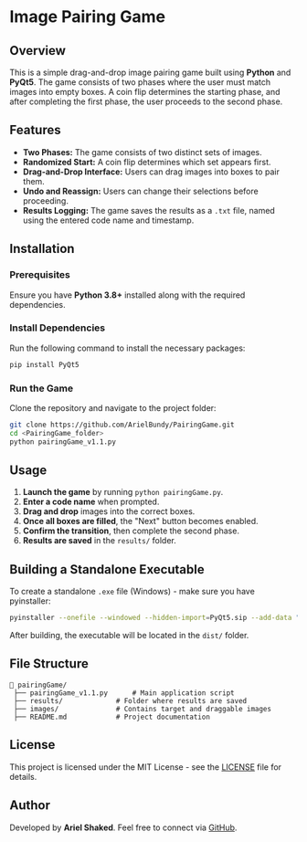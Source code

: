 # Image Pairing Game

## Overview
This is a simple drag-and-drop image pairing game built using **Python** and **PyQt5**. The game consists of two phases where the user must match images into empty boxes. A coin flip determines the starting phase, and after completing the first phase, the user proceeds to the second phase.

## Features
- **Two Phases:** The game consists of two distinct sets of images.
- **Randomized Start:** A coin flip determines which set appears first.
- **Drag-and-Drop Interface:** Users can drag images into boxes to pair them.
- **Undo and Reassign:** Users can change their selections before proceeding.
- **Results Logging:** The game saves the results as a `.txt` file, named using the entered code name and timestamp.

## Installation
### Prerequisites
Ensure you have **Python 3.8+** installed along with the required dependencies.

### Install Dependencies
Run the following command to install the necessary packages:
```sh
pip install PyQt5
```

### Run the Game
Clone the repository and navigate to the project folder:
```sh
git clone https://github.com/ArielBundy/PairingGame.git
cd <PairingGame_folder>
python pairingGame_v1.1.py
```

## Usage
1. **Launch the game** by running `python pairingGame.py`.
2. **Enter a code name** when prompted.
3. **Drag and drop** images into the correct boxes.
4. **Once all boxes are filled**, the "Next" button becomes enabled.
5. **Confirm the transition**, then complete the second phase.
6. **Results are saved** in the `results/` folder.

## Building a Standalone Executable
To create a standalone `.exe` file (Windows) - make sure you have pyinstaller:
```sh
pyinstaller --onefile --windowed --hidden-import=PyQt5.sip --add-data "images;images" --noupx pairingGame_v1.1.py
```
After building, the executable will be located in the `dist/` folder.

## File Structure
```
📂 pairingGame/
 ├── pairingGame_v1.1.py      # Main application script
 ├── results/             # Folder where results are saved
 ├── images/              # Contains target and draggable images
 ├── README.md            # Project documentation
```

## License
This project is licensed under the MIT License - see the [LICENSE](LICENSE) file for details.

## Author
Developed by **Ariel Shaked**. Feel free to connect via [GitHub](https://github.com/ArielBundy).

